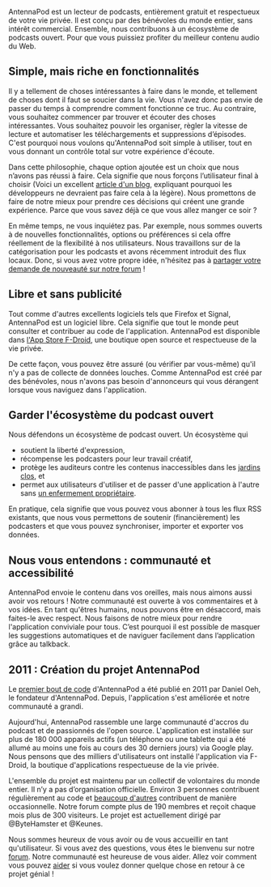 AntennaPod est un lecteur de podcasts, entièrement gratuit et respectueux de votre vie privée. Il est conçu par des bénévoles du monde entier, sans intérêt commercial. Ensemble, nous contribuons à un écosystème de podcasts ouvert. Pour que vous puissiez profiter du meilleur contenu audio du Web.

## Simple, mais riche en fonctionnalités

Il y a tellement de choses intéressantes à faire dans le monde, et tellement de choses dont il faut se soucier dans la vie. Vous n'avez donc pas envie de passer du temps à comprendre comment fonctionne ce truc. Au contraire, vous souhaitez commencer par trouver et écouter des choses intéressantes. Vous souhaitez pouvoir les organiser, règler la vitesse de lecture et automatiser les téléchargements et suppressions d’épisodes. C'est pourquoi nous voulons qu'AntennaPod soit simple à utiliser, tout en vous donnant un contrôle total sur votre expérience d'écoute.

Dans cette philosophie, chaque option ajoutée est un choix que nous n’avons pas réussi à faire. Cela signifie que nous forçons l’utilisateur final à choisir (Voici un excellent [article d'un blog](http://neugierig.org/software/blog/2018/07/options.html), expliquant pourquoi les développeurs ne devraient pas faire cela à la légère). Nous promettons de faire de notre mieux pour prendre ces décisions qui créent une grande expérience. Parce que vous savez déjà ce que vous allez manger ce soir ?

En même temps, ne vous inquiétez pas. Par exemple, nous sommes ouverts à de nouvelles fonctionnalités, options ou préférences si cela offre réellement de la flexibilité à nos utilisateurs. Nous travaillons sur de la catégorisation pour les podcasts et avons récemment introduit des flux locaux. Donc, si vous avez votre propre idée, n'hésitez pas à [partager votre demande de nouveauté sur notre forum](https://forum.antennapod.org/c/feature-request) !

## Libre et sans publicité

Tout comme d'autres excellents logiciels tels que Firefox et Signal, AntennaPod est un logiciel libre. Cela signifie que tout le monde peut consulter et contribuer au code de l'application. AntennaPod est disponible dans [l'App Store F-Droid](https://www.f-droid.org/packages/de.danoeh.antennapod/), une boutique open source et respectueuse de la vie privée.

De cette façon, vous pouvez être assuré (ou vérifier par vous-même) qu'il n'y a pas de collecte de données louches. Comme AntennaPod est créé par des bénévoles, nous n'avons pas besoin d'annonceurs qui vous dérangent lorsque vous naviguez dans l'application.

## Garder l'écosystème du podcast ouvert

Nous défendons un écosystème de podcast ouvert. Un écosystème qui

* soutient la liberté d'expression,
* récompense les podcasters pour leur travail créatif,
* protège les auditeurs contre les contenus inaccessibles dans les [jardins clos](https://en.wikipedia.org/wiki/Walled_garden_(technology)), et
* permet aux utilisateurs d'utiliser et de passer d'une application à l'autre sans [un enfermement propriétaire](https://fr.wikipedia.org/wiki/Enfermement_propri%C3%A9taire).

En pratique, cela signifie que vous pouvez vous abonner à tous les flux RSS existants, que nous vous permettons de soutenir (financièrement) les podcasters et que vous pouvez synchroniser, importer et exporter vos données.

## Nous vous entendons : communauté et accessibilité

AntennaPod envoie le contenu dans vos oreilles, mais nous aimons aussi avoir vos retours ! Notre communauté est ouverte à vos commentaires et à vos idées. En tant qu'êtres humains, nous pouvons être en désaccord, mais faites-le avec respect. Nous faisons de notre mieux pour rendre l'application conviviale pour tous. C’est pourquoi il est possible de masquer les suggestions automatiques et de naviguer facilement dans l’application grâce au talkback.

## 2011 : Création du projet AntennaPod

Le [premier bout de code](https://github.com/AntennaPod/AntennaPod/commit/c9283f09dced6f156e13675ef4c13ebeb20cb9e5) d'AntennaPod a été publié en 2011 par Daniel Oeh, le fondateur d'AntennaPod. Depuis, l'application s'est améliorée et notre communauté a grandi.

Aujourd'hui, AntennaPod rassemble une large communauté d'accros du podcast et de passionnés de l'open source. L'application est installée sur plus de 180 000 appareils actifs (un téléphone ou une tablette qui a été allumé au moins une fois au cours des 30 derniers jours) via Google play. Nous pensons que des milliers d'utilisateurs ont installé l'application via F-Droid, la boutique d'applications respectueuse de la vie privée.

L'ensemble du projet est maintenu par un collectif de volontaires du monde entier. Il n’y a pas d’organisation officielle. Environ 3 personnes contribuent régulièrement au code et [beaucoup d'autres](https://github.com/AntennaPod/AntennaPod/graphs/contributors) contribuent de manière occasionnelle. Notre forum compte plus de 190 membres et reçoit chaque mois plus de 300 visiteurs. Le projet est actuellement dirigé par @ByteHamster et @Keunes.

Nous sommes heureux de vous avoir ou de vous accueillir en tant qu'utilisateur. Si vous avez des questions, vous êtes le bienvenu sur notre [forum](https://forum.antennapod.org). Notre communauté est heureuse de vous aider. Allez voir comment vous pouvez [aider](/contribute/) si vous voulez donner quelque chose en retour à ce projet génial !
